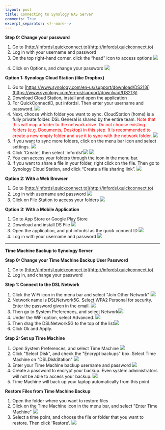 ```yaml
---
layout: post
title: Connecting to Synology NAS Server
comments: True
excerpt_separator: <!--more-->
---
```


 **Step 0: Change your password**

1. Go to [http://infordsl.quickconnect.to](http://infordsl.quickconnect.to)
2. Log in with your username and password
3. On the top right-hand corner, click the “head” icon to access options ![](/assets/nas1.png)
 
<!--more-->
 
4. Click on Options, and change your password ![](/assets/nas2.png)

**Option 1: Synology Cloud Station (like Dropbox)**

1. Go to [https://www.synology.com/en-us/support/download/DS213j](https://www.synology.com/en-us/support/download/DS213j)
2. Download Cloud Station, install and open the application
3. For QuickConnectID, put infordsl. Then enter your username and password. ![](/assets/nas3.png)
4. Next, choose which folder you want to sync. CloudStation (home) is a fully private folder. DSL General is shared by the entire team. <font color='red'>Note that this will map a folder to the network drive. Do not choose existing folders (e.g. Documents, Desktop) in this step. It is recommended to create a new empty folder and use it to sync with the network folder. </font> ![](/assets/nas4.png)
5. If you want to sync more folders, click on the menu bar icon and select settings. ![](/assets/nas5.png)
6. Click 'Create', then select 'infordsl'![](/assets/nas6.png) ![](/assets/nas7.png)
7. You can access your folders through the icon in the menu bar.
8. If you want to share a file in your folder, right click on the file. Then go to Synology Cloud Station, and click “Create a file sharing link”. 
![](/assets/nas8.png)

**Option 2: With a Web Browser**

1. Go to [http://infordsl.quickconnect.to](http://infordsl.quickconnect.to)
2. Log in with username and password
  ![](/assets/nas9.png)
3. Click on File Station to access your folders
![](/assets/nas10.png)

**Option 3: With a Mobile Application**

1. Go to App Store or Google Play Store
2. Download and install DS File
 ![](/assets/nas11.PNG)
3. Open the application, and put infordsl as the quick connect ID ![](/assets/nas12.PNG)
4. Log in with your username and password
![](/assets/nas13.PNG)

*****
**Time Machine Backup to Synology Server**

**Step 0: Change your Time Machine Backup User Password**

1. Go to [http://infordsl.quickconnect.to](http://infordsl.quickconnect.to)
2. Log in, and change your password

**Step 1: Connect to the DSL Network**

1. Click the WiFi icon in the menu bar and select "Join Other Network" ![](/assets/nas14.png)
2. Network name is DSLNetwork5G. Select WPA2 Personal for security. Enter the password given in the email.
![](/assets/nas15.png)
3. Then go to System Preferences, and select Network![](/assets/nas16.png)
4. Under the WiFi option, select Advanced. ![](/assets/nas17.png)
5. Then drag the DSLNetwork5G to the top of the list![](/assets/nas18.png)
6. Click Ok and Apply.

**Step 2: Set up Time Machine**

1. Open System Preferences, and select Time Machine
![](/assets/nas19.png)
2. Click "Select Disk", and check the "Encrypt backups" box. Select Time Machine on "DSLDiskStation" ![](/assets/nas20.png)
3. Enter your Time Machine backup username and password
![](/assets/nas21.png)
4. Create a password to encrypt your backup. Even system administrators will not be able to access your backup. ![](/assets/nas22.png)
5. Time Machine will back up your laptop automatically from this point.

**Restore Files from Time Machine Backup**

1. Open the folder where you want to restore files
2. Click on the Time Machine icon in the menu bar, and select "Enter Time Machine" ![](/assets/nas23.png)
3. Select a time point, and choose the file or folder that you want to restore. Then click 'Restore'.
![](/assets/nas24.png)

